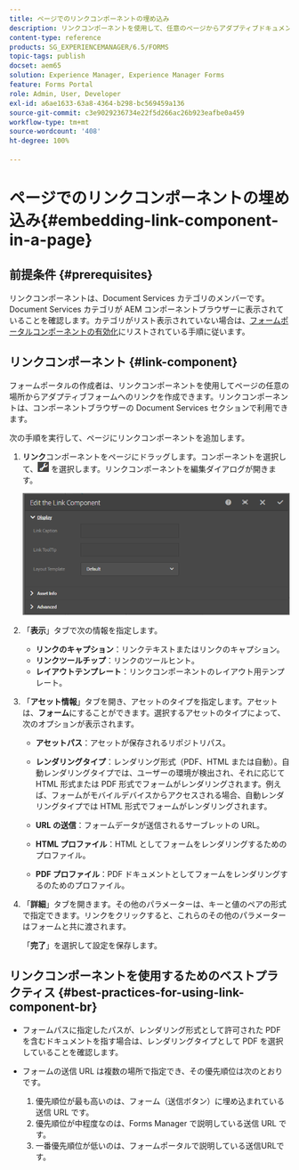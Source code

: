 ```yaml
---
title: ページでのリンクコンポーネントの埋め込み
description: リンクコンポーネントを使用して、任意のページからアダプティブドキュメントまたはアダプティブフォームにリンクできます。
content-type: reference
products: SG_EXPERIENCEMANAGER/6.5/FORMS
topic-tags: publish
docset: aem65
solution: Experience Manager, Experience Manager Forms
feature: Forms Portal
role: Admin, User, Developer
exl-id: a6ae1633-63a8-4364-b298-bc569459a136
source-git-commit: c3e9029236734e22f5d266ac26b923eafbe0a459
workflow-type: tm+mt
source-wordcount: '408'
ht-degree: 100%

---
```


# ページでのリンクコンポーネントの埋め込み{#embedding-link-component-in-a-page}

## 前提条件 {#prerequisites}

リンクコンポーネントは、Document Services カテゴリのメンバーです。Document Services カテゴリが AEM コンポーネントブラウザーに表示されていることを確認します。カテゴリがリスト表示されていない場合は、[フォームポータルコンポーネントの有効化](/help/forms/using/enabling-forms-portal-components.md)にリストされている手順に従います。

## リンクコンポーネント {#link-component}

フォームポータルの作成者は、リンクコンポーネントを使用してページの任意の場所からアダプティブフォームへのリンクを作成できます。リンクコンポーネントは、コンポーネントブラウザーの Document Services セクションで利用できます。

次の手順を実行して、ページにリンクコンポーネントを追加します。

1. **リンク**&#x200B;コンポーネントをページにドラッグします。コンポーネントを選択して、![cmppr](assets/cmppr.png) を選択します。リンクコンポーネントを編集ダイアログが開きます。

   ![edit-link-component](assets/edit-link-component.png)

1. 「**表示**」タブで次の情報を指定します。

   * **リンクのキャプション**：リンクテキストまたはリンクのキャプション。
   * **リンクツールチップ**：リンクのツールヒント。
   * **レイアウトテンプレート**：リンクコンポーネントのレイアウト用テンプレート。

1. 「**アセット情報**」タブを開き、アセットのタイプを指定します。アセットは、**フォーム**&#x200B;にすることができます。選択するアセットのタイプによって、次のオプションが表示されます。

   * **アセットパス**：アセットが保存されるリポジトリパス。

   * **レンダリングタイプ**：レンダリング形式（PDF、HTML または自動）。自動レンダリングタイプでは、ユーザーの環境が検出され、それに応じて HTML 形式または PDF 形式でフォームがレンダリングされます。例えば、フォームがモバイルデバイスからアクセスされる場合、自動レンダリングタイプでは HTML 形式でフォームがレンダリングされます。
   * **URL の送信**：フォームデータが送信されるサーブレットの URL。
   * **HTML プロファイル**：HTML としてフォームをレンダリングするためのプロファイル。
   * **PDF プロファイル**：PDF ドキュメントとしてフォームをレンダリングするのためのプロファイル。

1. 「**詳細**」タブを開きます。その他のパラメーターは、キーと値のペアの形式で指定できます。リンクをクリックすると、これらのその他のパラメーターはフォームと共に渡されます。

   「**完了**」を選択して設定を保存します。

## リンクコンポーネントを使用するためのベストプラクティス {#best-practices-for-using-link-component-br}

* フォームパスに指定したパスが、レンダリング形式として許可された PDF を含むドキュメントを指す場合は、レンダリングタイプとして PDF を選択していることを確認します。
* フォームの送信 URL は複数の場所で指定でき、その優先順位は次のとおりです。

   1. 優先順位が最も高いのは、フォーム（送信ボタン）に埋め込まれている送信 URL です。
   1. 優先順位が中程度なのは、Forms Manager で説明している送信 URL です。
   1. 一番優先順位が低いのは、フォームポータルで説明している送信URLです。
